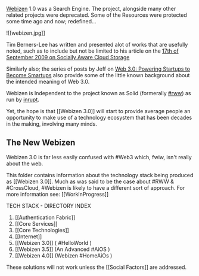 [Webizen](https://github.com/linkeddata/webizen) 1.0 was a Search Engine. The project, alongside many other related projects were deprecated.  Some of the Resources were protected some time ago and now; redefined...

![[webizen.jpg]]

Tim Berners-Lee has written and presented alot of works that are usefully noted, such as to include but not be limited to his article on the [17th of September 2009 on Socially Aware Cloud Storage](https://www.w3.org/DesignIssues/CloudStorage.html)

Similarly also; the series of posts by Jeff on [Web 3.0: Powering Startups to Become Smartups](http://jeffsayre.com/2010/09/13/web-3-0-powering-startups-to-become-smartups/) also provide some of the little known background about the intended meaning of Web 3.0.

Webizen is Independent to the project known as Solid (formerally [#rww](https://www.w3.org/community/rww/)) as run by [inrupt](https://www.inrupt.com). 

Yet, the hope is that [[Webizen 3.0]] will start to provide average people an opportunity to make use of a technology ecosystem that has been decades in the making, involving many minds. 

## The New Webizen

Webizen 3.0 is far less easily confused with #Web3 which, fwiw, isn't really about the web.

This folder contains information about the technology stack being produced as [[Webizen 3.0]].  Much as was said to be the case about #RWW & #CrossCloud, #Webizen is likely to have a different sort of approach.  For more information see: [[WorkInProgress]]

TECH STACK - DIRECTORY INDEX
1. [[Authentication Fabric]]
2. [[Core Services]]
3. [[Core Technologies]]
4. [[Internet]]
5. [[Webizen 3.0]] ( #HelloWorld )
6. [[Webizen 3.5]] (An Advanced #AiOS )
7. [[Webizen 4.0]] (Webizen #HomeAiOs )

These solutions will not work unless the [[Social Factors]] are addressed.

